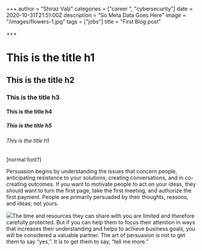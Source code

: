 +++
author = "Shiraz Valji"
categories = ["career ", "cybersecurity"]
date = 2020-10-31T21:51:00Z
description = "So Meta Data Goes Here"
image = "/images/flowers-1.jpg"
tags = ["jobs"]
title = "First Blog post"

+++
# This is the title h1

## This is the title h2

### This is the title h3

#### This is the title h4

##### This is the title h5

###### This is the title h1

\[normal font?\] 

Persuasion begins by understanding the issues that concern people, anticipating resistance to your solutions, creating conversations, and in co-creating outcomes. If you want to motivate people to act on your ideas, they should want to turn the first page, take the first meeting, and authorize the first payment. People are primarily persuaded by their thoughts, reasons, and ideas; not yours.

![](/images/post/post-5.jpg)The time and resources they can share with you are limited and therefore carefully protected. But if you can help them to focus their attention in ways that increases their understanding and helps to achieve business goals, you will be considered a valuable partner. The art of persuasion is not to get them to say “yes,”. It is to get them to say, “tell me more.”